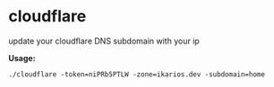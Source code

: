 # cloudflare
update your cloudflare DNS subdomain with your ip

**Usage:**

    ./cloudflare -token=niPRb5PTLW -zone=ikarios.dev -subdomain=home